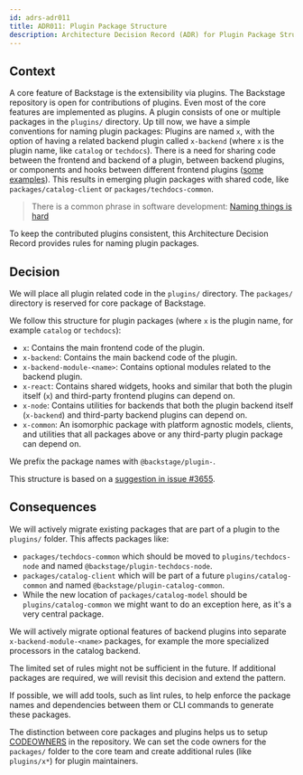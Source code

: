 ```yaml
---
id: adrs-adr011
title: ADR011: Plugin Package Structure
description: Architecture Decision Record (ADR) for Plugin Package Structure
---
```


## Context

A core feature of Backstage is the extensibility via plugins. The Backstage
repository is open for contributions of plugins. Even most of the core features
are implemented as plugins. A plugin consists of one or multiple packages in the
`plugins/` directory. Up till now, we have a simple conventions for naming
plugin packages: Plugins are named `x`, with the option of having a related
backend plugin called `x-backend` (where `x` is the plugin name, like `catalog`
or `techdocs`). There is a need for sharing code between the frontend and
backend of a plugin, between backend plugins, or components and hooks between
different frontend plugins
([some examples](https://github.com/backstage/backstage/issues/3655#issuecomment-758166746)).
This results in emerging plugin packages with shared code, like
`packages/catalog-client` or `packages/techdocs-common`.

> There is a common phrase in software development:
> [Naming things is hard](https://martinfowler.com/bliki/TwoHardThings.html)

To keep the contributed plugins consistent, this Architecture Decision Record
provides rules for naming plugin packages.

## Decision

We will place all plugin related code in the `plugins/` directory. The
`packages/` directory is reserved for core package of Backstage.

We follow this structure for plugin packages (where `x` is the plugin name, for
example `catalog` or `techdocs`):

- `x`: Contains the main frontend code of the plugin.
- `x-backend`: Contains the main backend code of the plugin.
- `x-backend-module-<name>`: Contains optional modules related to the backend
  plugin.
- `x-react`: Contains shared widgets, hooks and similar that both the plugin
  itself (`x`) and third-party frontend plugins can depend on.
- `x-node`: Contains utilities for backends that both the plugin backend itself
  (`x-backend`) and third-party backend plugins can depend on.
- `x-common`: An isomorphic package with platform agnostic models, clients, and
  utilities that all packages above or any third-party plugin package can depend
  on.

We prefix the package names with `@backstage/plugin-`.

This structure is based on a
[suggestion in issue #3655](https://github.com/backstage/backstage/issues/3655#issuecomment-758166746).

## Consequences

We will actively migrate existing packages that are part of a plugin to the
`plugins/` folder. This affects packages like:

- `packages/techdocs-common` which should be moved to `plugins/techdocs-node`
  and named `@backstage/plugin-techdocs-node`.
- `packages/catalog-client` which will be part of a future
  `plugins/catalog-common` and named `@backstage/plugin-catalog-common`.
- While the new location of `packages/catalog-model` should be
  `plugins/catalog-common` we might want to do an exception here, as it's a very
  central package.

We will actively migrate optional features of backend plugins into separate
`x-backend-module-<name>` packages, for example the more specialized processors
in the catalog backend.

The limited set of rules might not be sufficient in the future. If additional
packages are required, we will revisit this decision and extend the pattern.

If possible, we will add tools, such as lint rules, to help enforce the package
names and dependencies between them or CLI commands to generate these packages.

The distinction between core packages and plugins helps us to setup
[CODEOWNERS](https://docs.github.com/en/github/creating-cloning-and-archiving-repositories/about-code-owners)
in the repository. We can set the code owners for the `packages/` folder to the
core team and create additional rules (like `plugins/x*`) for plugin
maintainers.

